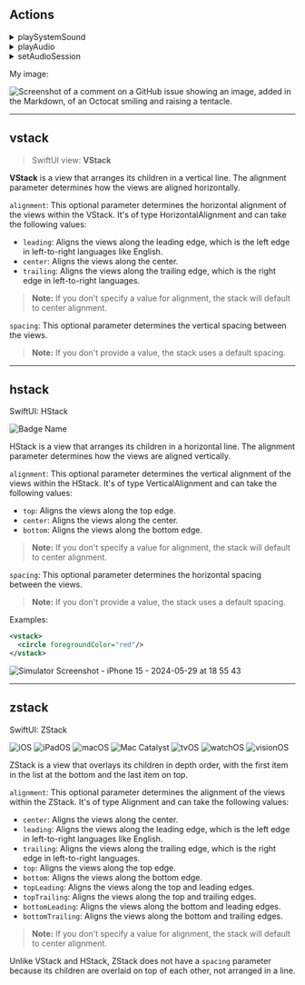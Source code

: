 ## Actions
<details markdown="block">
<summary>playSystemSound</summary>

```xml
<body>
    <button action="playSystemSound:1009">playSystemSound3:1009</button>
</body>
```

</details>
<details markdown="block">
<summary>playAudio</summary>

```xml
<body>
    <button action="playAudio">playAudio</button>
</body>
```

</details>
<details markdown="block">
<summary>setAudioSession</summary>

```xml
<body>
<list>
    <picker title="Category" key="category" value="ambient">
        <text tag="ambient">ambient</text>
        <text tag="playback">playback</text>
        <text tag="multiRoute">multiRoute</text>
    </picker>

    <picker title="Mode" key="mode" value="moviePlayback">
        <text tag="spokenAudio">spokenAudio</text>
        <text tag="voiceChat">voiceChat</text>
        <text tag="moviePlayback">moviePlayback</text>
    </picker>

    <button font="footnote" action="setAudioSession:category:$category;mode:$mode">setAudioSession:category:$category;mode:$mode</button>

    <section>
        <button action="setAudioSessionIsActive:true">setAudioSessionIsActive:true</button>
        <button action="setAudioSessionIsActive:false">setAudioSessionIsActive:false</button>
    </section>
</list>
</body>
```

```xml
<body>
<list>
    <button action="setAudioSession:category:ambient">setAudioSession:category:ambient</button>
	<button action="setAudioSession:category:multiRoute">setAudioSession:category:multiRoute</button>
	<button action="setAudioSession:category:playAndRecord">setAudioSessioncategory:playAndRecord</button>
	<button action="setAudioSession:category:playback">setAudioSession:category:playback</button>
</list>
</body>
```

</details>



My image:

![Screenshot of a comment on a GitHub issue showing an image, added in the Markdown, of an Octocat smiling and raising a tentacle.](https://shaffex.com/MagicUiDemo/Help/images/noob2.png)

---

## vstack

> SwiftUI view: **VStack**

**VStack** is a view that arranges its children in a vertical line. The alignment parameter determines how the views are aligned horizontally.

`alignment`: This optional parameter determines the horizontal alignment of the views within the VStack. It's of type HorizontalAlignment and can take the following values:

* `leading`: Aligns the views along the leading edge, which is the left edge in left-to-right languages like English.
* `center`: Aligns the views along the center.
* `trailing`: Aligns the views along the trailing edge, which is the right edge in left-to-right languages.

> **Note:** If you don't specify a value for alignment, the stack will default to center alignment.

`spacing`: This optional parameter determines the vertical spacing between the views. 

> **Note:** If you don't provide a value, the stack uses a default spacing.

---

## hstack

SwiftUI: HStack

![Badge Name](https://img.shields.io/badge/<LABEL>-<MESSAGE>-<COLOR>)

HStack is a view that arranges its children in a horizontal line. The alignment parameter determines how the views are aligned vertically.

`alignment`: This optional parameter determines the vertical alignment of the views within the HStack. It's of type VerticalAlignment and can take the following values:

* `top`: Aligns the views along the top edge.
* `center`: Aligns the views along the center.
* `bottom`: Aligns the views along the bottom edge.

> **Note:** If you don't specify a value for alignment, the stack will default to center alignment.

`spacing`: This optional parameter determines the horizontal spacing between the views. 

> **Note:** If you don't provide a value, the stack uses a default spacing.

Examples:

```xml
<vstack>
  <circle foregroundColor="red"/>
</vstack>
```
![Simulator Screenshot - iPhone 15 - 2024-05-29 at 18 55 43](https://github.com/shaffex/shaffex.github.io/assets/89866617/f266d290-bf9f-436d-a832-4ee0a77b84e1)




---

## zstack

SwiftUI: ZStack

![iOS](https://img.shields.io/badge/iOS-13.0%2B-blue)
![iPadOS](https://img.shields.io/badge/iPadOS-13.0%2B-blue)
![macOS](https://img.shields.io/badge/macOS-10.15%2B-blue)
![Mac Catalyst](https://img.shields.io/badge/Mac%20Catalyst-13.0%2B-blue)
![tvOS](https://img.shields.io/badge/tvOS-13.0%2B-blue)
![watchOS](https://img.shields.io/badge/watchOS-6.0%2B-blue)
![visionOS](https://img.shields.io/badge/visionOS-1.0%2B-blue)

ZStack is a view that overlays its children in depth order, with the first item in the list at the bottom and the last item on top. 

`alignment`: This optional parameter determines the alignment of the views within the ZStack. It's of type Alignment and can take the following values:

* `center`: Aligns the views along the center.
* `leading`: Aligns the views along the leading edge, which is the left edge in left-to-right languages like English.
* `trailing`: Aligns the views along the trailing edge, which is the right edge in left-to-right languages.
* `top`: Aligns the views along the top edge.
* `bottom`: Aligns the views along the bottom edge.
* `topLeading`: Aligns the views along the top and leading edges.
* `topTrailing`: Aligns the views along the top and trailing edges.
* `bottomLeading`: Aligns the views along the bottom and leading edges.
* `bottomTrailing`: Aligns the views along the bottom and trailing edges.

> **Note:** If you don't specify a value for alignment, the stack will default to center alignment.

Unlike VStack and HStack, ZStack does not have a `spacing` parameter because its children are overlaid on top of each other, not arranged in a line.
